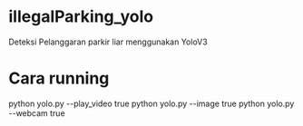 # illegalParking_yolo
Deteksi Pelanggaran parkir liar menggunakan YoloV3 

# Cara running
python yolo.py --play_video true
python yolo.py --image true
python yolo.py --webcam true
